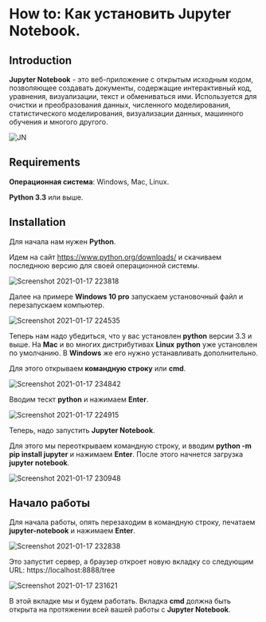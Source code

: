 # How to: Как установить Jupyter Notebook.

## Introduction

**Jupyter Notebook** - это веб-приложение с открытым исходным кодом, позволяющее создавать документы, содержащие интерактивный код, уравнения, визуализации,  текст и обмениваться ими. Используется для очистки и преобразования данных, численного моделирования, статистического моделирования, визуализации данных, машинного обучения и многого другого.

![JN](https://user-images.githubusercontent.com/55031920/104858704-6f3d1900-5921-11eb-878b-5b98f847ae03.png)

## Requirements

**Операционная система**: Windows, Mac, Linux.

**Python 3.3** или выше.

## Installation

Для начала нам нужен **Python**.

Идем на сайт https://www.python.org/downloads/ и скачиваем последнюю версию для своей операционной системы. 

![Screenshot 2021-01-17 223818](https://user-images.githubusercontent.com/55031920/104858722-97c51300-5921-11eb-9797-ce8267c42755.png)

Далее на примере **Windows 10 pro** запускаем установочный файл и перезапускаем компьютер.

![Screenshot 2021-01-17 224535](https://user-images.githubusercontent.com/55031920/104858729-aa3f4c80-5921-11eb-9f4c-64e3c96965f0.png)

Теперь нам надо убедиться, что у вас установлен **python** версии 3.3 и выше. На **Mac** и во многих дистрибутивах **Linux** **python** уже установлен по умолчанию. В **Windows** же его нужно устанавливать дополнительно.

Для этого открываем **командную строку** или **cmd**.

![Screenshot 2021-01-17 234842](https://user-images.githubusercontent.com/55031920/104858776-f1c5d880-5921-11eb-8b0c-92717248b2f1.jpg)

Вводим тескт **python** и нажимаем **Enter**.

![Screenshot 2021-01-17 224915](https://user-images.githubusercontent.com/55031920/104858765-dce94500-5921-11eb-9ca9-0a493c7e1a00.png)

Теперь, надо запустить **Jupyter Notebook**.

Для этого мы переоткрываем командную строку, и вводим **python -m pip install jupyter** и нажимаем **Enter**.
После этого начнется загрузка **jupyter notebook**.

![Screenshot 2021-01-17 230948](https://user-images.githubusercontent.com/55031920/104858852-3fdadc00-5922-11eb-90ee-c5325a09dce5.png)

## Начало работы

Для начала работы, опять перезаходим в командную строку, печатаем **jupyter-notebook** и нажимаем **Enter**.

![Screenshot 2021-01-17 232838](https://user-images.githubusercontent.com/55031920/104858902-91836680-5922-11eb-900d-0a7235b44c94.png)

Это запустит сервер, а браузер откроет новую вкладку со следующим URL: https://localhost:8888/tree 

![Screenshot 2021-01-17 231621](https://user-images.githubusercontent.com/55031920/104858874-6a2c9980-5922-11eb-921b-0502843829d0.png)

В этой вкладке мы и будем работать. Вкладка **cmd** должна быть открыта на протяжении всей вашей работы с **Jupyter Notebook**.




